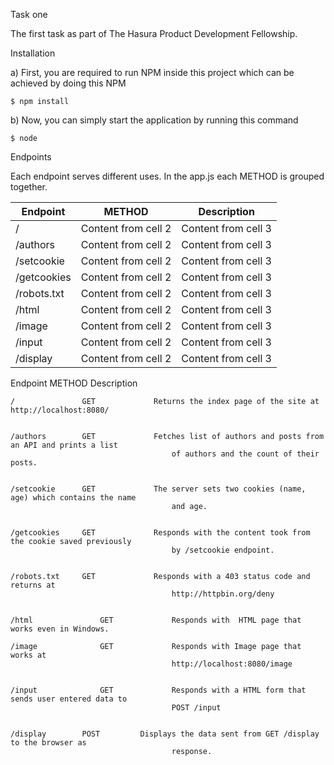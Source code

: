 Task one

The first task as part of The Hasura Product Development Fellowship.

Installation

a) First, you are required to run NPM inside this project which can be achieved by doing this NPM

    $ npm install

b) Now, you can simply start the application by running this command 

    $ node

Endpoints

Each endpoint serves different uses. In the app.js each METHOD is grouped together.


Endpoint | METHOD | Description
------------ | ------------- | -------------
/ | Content from cell 2 | Content from cell 3
/authors | Content from cell 2 | Content from cell 3
/setcookie | Content from cell 2 | Content from cell 3
/getcookies | Content from cell 2 | Content from cell 3
/robots.txt	 | Content from cell 2 | Content from cell 3
/html | Content from cell 2 | Content from cell 3
/image | Content from cell 2 | Content from cell 3
/input | Content from cell 2 | Content from cell 3
/display | Content from cell 2 | Content from cell 3


Endpoint            METHOD          Description

    /	            GET             Returns the index page of the site at http://localhost:8080/
    

    /authors	    GET	            Fetches list of authors and posts from an API and prints a list
                                        of authors and the count of their posts.
                                

    /setcookie	    GET	            The server sets two cookies (name, age) which contains the name
                                        and age.
                                

    /getcookies	    GET	            Responds with the content took from the cookie saved previously
                                        by /setcookie endpoint.
                                

    /robots.txt	    GET	            Responds with a 403 status code and returns at 
                                        http://httpbin.org/deny
                                

    /html	            GET	            Responds with  HTML page that works even in Windows.

    /image	            GET	            Responds with Image page that works at 
                                        http://localhost:8080/image
                                

    /input	            GET	            Responds with a HTML form that sends user entered data to 
                                        POST /input
                                

    /display	    POST	     Displays the data sent from GET /display to the browser as 
                                        response.
